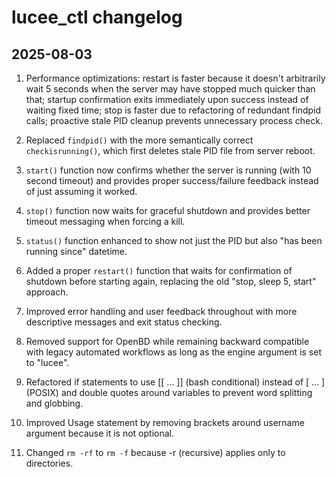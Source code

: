 # lucee_ctl changelog

## 2025-08-03

1. Performance optimizations: restart is faster because it doesn't arbitrarily wait 5 seconds when the server may have stopped much quicker than that; startup confirmation exits immediately upon success instead of waiting fixed time; stop is faster due to refactoring of redundant findpid calls; proactive stale PID cleanup prevents unnecessary process check.

2. Replaced `findpid()` with the more semantically correct `checkisrunning()`, which first deletes stale PID file from server reboot.

3. `start()` function now confirms whether the server is running (with 10 second timeout) and provides proper success/failure feedback instead of just assuming it worked.

4. `stop()` function now waits for graceful shutdown and provides better timeout messaging when forcing a kill.

5. `status()` function enhanced to show not just the PID but also "has been running since" datetime.

6. Added a proper `restart()` function that waits for confirmation of shutdown before starting again, replacing the old "stop, sleep 5, start" approach.

7. Improved error handling and user feedback throughout with more descriptive messages and exit status checking.

8. Removed support for OpenBD while remaining backward compatible with legacy automated workflows as long as the engine argument is set to "lucee".

9. Refactored if statements to use [[ ... ]] (bash conditional) instead of [ ... ] (POSIX) and double quotes around variables to prevent word splitting and globbing.

10. Improved Usage statement by removing brackets around username argument because it is not optional.

11. Changed `rm -rf` to `rm -f` because -r (recursive) applies only to directories.
